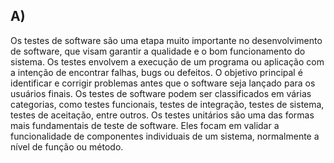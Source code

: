 ## A)

Os testes de software são uma etapa muito importante no desenvolvimento de software, que visam garantir a qualidade e o bom funcionamento do sistema. Os testes envolvem a execução de um programa ou aplicação com a intenção de encontrar falhas, bugs ou defeitos. O objetivo principal é identificar e corrigir problemas antes que o software seja lançado para os usuários finais. Os testes de software podem ser classificados em várias categorias, como testes funcionais, testes de integração, testes de sistema, testes de aceitação, entre outros. Os testes unitários são uma das formas mais fundamentais de teste de software. Eles focam em validar a funcionalidade de componentes individuais de um sistema, normalmente a nível de função ou método.